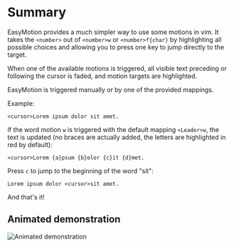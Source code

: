# Summary

EasyMotion provides a much simpler way to use some motions in vim. It 
takes the `<number>` out of `<number>w` or `<number>f{char}` by 
highlighting all possible choices and allowing you to press one key to 
jump directly to the target.

When one of the available motions is triggered, all visible text 
preceding or following the cursor is faded, and motion targets are 
highlighted.

EasyMotion is triggered manually or by one of the provided mappings.

Example:

	<cursor>Lorem ipsum dolor sit amet.

If the word motion `w` is triggered with the default mapping 
`<Leader>w`, the text is updated (no braces are actually added, the 
letters are highlighted in red by default):

	<cursor>Lorem {a}psum {b}olor {c}it {d}met.

Press `c` to jump to the beginning of the word "sit":

	Lorem ipsum dolor <cursor>sit amet.

And that's it!

## Animated demonstration

![Animated demonstration](http://oi54.tinypic.com/2yysefm.jpg)
